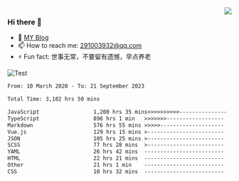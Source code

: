 <img align='right' src='https://github-readme-stats.vercel.app/api?username=niaogege&show_icons=true&theme=radical'/>

### Hi there 👋

- 🌱 [MY Blog](https://bythewayer.com/)
- 📫 How to reach me: 291003932@qq.com
- ⚡ Fun fact:  世事无常，不要留有遗憾，早点养老

![Test](https://github-readme-stats.vercel.app/api/top-langs/?username=niaogege&layout=compact)

<!--START_SECTION:waka-->

```txt
From: 10 March 2020 - To: 21 September 2023

Total Time: 3,102 hrs 50 mins

JavaScript                 1,200 hrs 35 mins>>>>>>>>>>---------------   38.69 %
TypeScript                 896 hrs 1 min   >>>>>>>------------------   28.88 %
Markdown                   576 hrs 55 mins >>>>>--------------------   18.59 %
Vue.js                     129 hrs 15 mins >------------------------   04.17 %
JSON                       105 hrs 25 mins >------------------------   03.40 %
SCSS                       77 hrs 28 mins  >------------------------   02.50 %
YAML                       26 hrs 42 mins  -------------------------   00.86 %
HTML                       22 hrs 21 mins  -------------------------   00.72 %
Other                      21 hrs 1 min    -------------------------   00.68 %
CSS                        10 hrs 32 mins  -------------------------   00.34 %
```

<!--END_SECTION:waka-->
